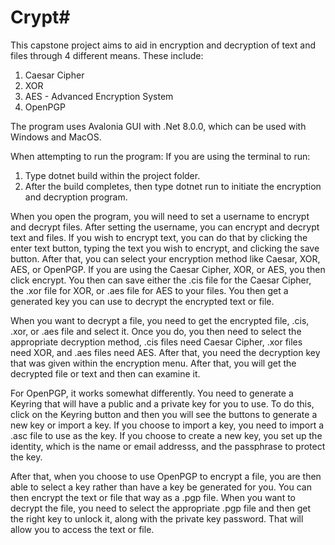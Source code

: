 # Crypt#

This capstone project aims to aid in encryption and decryption of text and files through 4 different means. 
These include:
1. Caesar Cipher
2. XOR
3. AES - Advanced Encryption System
4. OpenPGP

The program uses Avalonia GUI with .Net 8.0.0, which can be used with Windows and MacOS. 

When attempting to run the program:
If you are using the terminal to run:
1. Type dotnet build within the project folder.
2. After the build completes, then type dotnet run to initiate the encryption and decryption program.

When you open the program, you will need to set a username to encrypt and decrypt files. After setting the username, you can encrypt and decrypt text and files. If you wish to encrypt text, you can do that by clicking the enter text button, typing the text you wish to encrypt, and clicking the save button. After that, you can select your encryption method like Caesar, XOR, AES, or OpenPGP. If you are using the Caesar Cipher, XOR, or AES, you then click encrypt. You then can save either the .cis file for the Caesar Cipher, the .xor file for XOR, or .aes file for AES to your files. You then get a generated key you can use to decrypt the encrypted text or file.

When you want to decrypt a file, you need to get the encrypted file, .cis, .xor, or .aes file and select it. Once you do, you then need to select the appropriate decryption method, .cis files need Caesar Cipher, .xor files need XOR, and .aes files need AES. After that, you need the decryption key that was given within the encryption menu. After that, you will get the decrypted file or text and then can examine it.

For OpenPGP, it works somewhat differently. You need to generate a Keyring that will have a public and a private key for you to use. To do this, click on the Keyring button and then you will see the buttons to generate a new key or import a key. If you choose to import a key, you need to import a .asc file to use as the key. If you choose to create a new key, you set up the identity, which is the name or email addresss, and the passphrase to protect the key. 

After that, when you choose to use OpenPGP to encrypt a file, you are then able to select a key rather than have a key be generated for you. You can then encrypt the text or file that way as a .pgp file. When you want to decrypt the file, you need to select the appropriate .pgp file and then get the right key to unlock it, along with the private key password. That will allow you to access the text or file.
